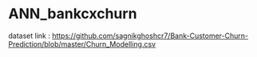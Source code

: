 # ANN_bankcxchurn

dataset link : https://github.com/sagnikghoshcr7/Bank-Customer-Churn-Prediction/blob/master/Churn_Modelling.csv
